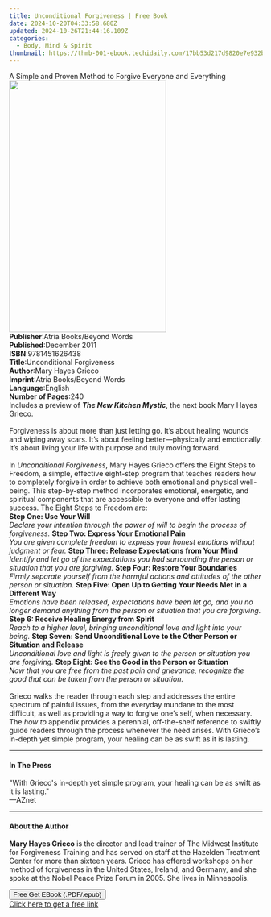 ```yaml
---
title: Unconditional Forgiveness | Free Book
date: 2024-10-20T04:33:58.680Z
updated: 2024-10-26T21:44:16.109Z
categories:
  - Body, Mind & Spirit
thumbnail: https://thmb-001-ebook.techidaily.com/17bb53d217d9820e7e932b3630e43de6d2d9bba855eee965144e717df59d0321.jpg
---
```

<main id="book-container">
  <div class="flex flex-col">
    <div class="book-brief flex-1 py-6 px-4 sm:p-6 md:py-10 md:px-8">
      <!-- brief-->
      <div class="book-brief-main">
        A Simple and Proven Method to Forgive Everyone and Everything
      </div>
    </div>
    <div
      class="book-meta-info flex-1 grid gap-4 col-start-1 col-end-3 row-start-1 sm:mb-6 sm:grid-cols-4 lg:gap-6 lg:col-start-2 lg:row-end-6 lg:row-span-6 lg:mb-0"
    >
      <div
        class="book-meta-info-left place-content-center mt-4 p-4 text-sm leading-6 col-start-2 col-span-2 dark:text-slate-400"
      >
        <img
          class="w-full h-500 object-cover rounded-lg sm:h-255 sm:col-span-2 lg:col-span-full"
          src="https://img-001-ebook.techidaily.com/611ab9e66598b524ec4f33b31047cf7bf8e9e3f6ec2ef828cc7b7234e80553cd.jpg"
          alt=""
          width="312"
          height="500"
        />
      </div>
      <div
        class="book-meta-info-right mt-2 col-start-1 row-start-2 col-span-3 self-center"
      >
        <!-- meta data  -->
        <div class="flex flex-col px-4 md:px-8">
          <div class="flex-1">
            <strong>Publisher</strong>:<span class="px-2"
              >Atria Books/Beyond Words</span
            >
          </div>
          <div class="flex-1">
            <strong>Published</strong>:<span class="px-2">December 2011</span>
          </div>
          <div class="flex-1">
            <strong>ISBN</strong>:<span class="px-2">9781451626438</span>
          </div>
          <div class="flex-1">
            <strong>Title</strong>:<span class="px-2"
              >Unconditional Forgiveness</span
            >
          </div>
          <div class="flex-1">
            <strong>Author</strong>:<span class="px-2">Mary Hayes Grieco</span>
          </div>
          <div class="flex-1">
            <strong>Imprint</strong>:<span class="px-2"
              >Atria Books/Beyond Words</span
            >
          </div>
          <div class="flex-1">
            <strong>Language</strong>:<span class="px-2">English</span>
          </div>
          <div class="flex-1">
            <strong>Number of Pages</strong>:<span class="px-2">240</span>
          </div>
        </div>
      </div>
    </div>
    <div class="book-description flex-1 py-6 px-4 sm:p-6 md:py-10 md:px-8">
      <div class="book-description-main">
        <div accordion-content="" id="description">
          Includes a preview of <b><i>The New Kitchen Mystic</i></b
          >, the next book Mary Hayes Grieco.<br />
          <br />Forgiveness is about more than just letting go. It’s about
          healing wounds and wiping away scars. It’s about feeling
          better—physically and emotionally. It’s about living your life with
          purpose and truly moving forward.<br />
          <br />In <i>Unconditional Forgiveness</i>, Mary Hayes Grieco offers
          the Eight Steps to Freedom, a simple, effective eight-step program
          that teaches readers how to completely forgive in order to achieve
          both emotional and physical well-being. This step-by-step method
          incorporates emotional, energetic, and spiritual components that are
          accessible to everyone and offer lasting success. The Eight Steps to
          Freedom are:<br />
          <b>Step One: Use Your Will</b
          ><i
            ><br />Declare your intention through the power of will to begin the
            process of forgiveness.</i
          >
          <b>Step Two: Express Your Emotional Pain</b
          ><i
            ><br />You are given complete freedom to express your honest
            emotions without judgment or fear.</i
          >
          <b>Step Three: Release Expectations from Your Mind</b
          ><i
            ><br />Identify and let go of the expectations you had surrounding
            the person or situation that you are forgiving.</i
          >
          <b>Step Four: Restore Your Boundaries</b
          ><i
            ><br />Firmly separate yourself from the harmful actions and
            attitudes of the other person or situation.</i
          >
          <b>Step Five: Open Up to Getting Your Needs Met in a Different Way</b
          ><i
            ><br />Emotions have been released, expectations have been let go,
            and you no longer demand anything from the person or situation that
            you are forgiving.</i
          >
          <b>Step 6: Receive Healing Energy from Spirit</b
          ><i
            ><br />Reach to a higher level, bringing unconditional love and
            light into your being.</i
          >
          <b
            >Step Seven: Send Unconditional Love to the Other Person or
            Situation and Release</b
          ><i
            ><br />Unconditional love and light is freely given to the person or
            situation you are forgiving.</i
          >
          <b>Step Eight: See the Good in the Person or Situation</b
          ><i
            ><br />Now that you are free from the past pain and grievance,
            recognize the good that can be taken from the person or
            situation.</i
          ><br />
          <br />Grieco walks the reader through each step and addresses the
          entire spectrum of painful issues, from the everyday mundane to the
          most difficult, as well as providing a way to forgive one’s self, when
          necessary. The <i>how to</i> appendix provides a perennial,
          off-the-shelf reference to swiftly guide readers through the process
          whenever the need arises. With Grieco’s in-depth yet simple program,
          your healing can be as swift as it is lasting.
        </div>
        <div class="accordion-fader"></div>
      </div>
    </div>
    <div class="book-excerpts flex-1 py-6 px-4 sm:p-6 md:py-10 md:px-8">
      <!-- excerpts-->
      <div class="book-excerpts-main">
        <hr />
        <h4 class="placeholder placeholder-heading">
          <span>In The Press</span>
        </h4>
        <p>
          "With Grieco's in-depth yet simple program, your healing can be as
          swift as it is lasting."<br />—AZnet
        </p>
      </div>
    </div>
    <div class="book-about-author flex-1 py-6 px-4 sm:p-6 md:py-10 md:px-8">
      <!-- about author-->
      <div class="book-main-author-main">
        <hr />
        <h4 class="placeholder placeholder-heading">
          <span>About the Author</span>
        </h4>
        <p>
          <b>Mary Hayes Grieco</b> is the director and lead trainer of The
          Midwest Institute for Forgiveness Training and has served on staff at
          the Hazelden Treatment Center for more than sixteen years. Grieco has
          offered workshops on her method of forgiveness in the United States,
          Ireland, and Germany, and she spoke at the Nobel Peace Prize Forum in
          2005. She lives in Minneapolis.
        </p>
      </div>
    </div>
    <div class="book-free-get flex-1 py-6 px-4 sm:p-6 md:py-10 md:px-8">
      <button
        id="btn-free-get"
        class="bg-blue-500 hover:bg-blue-700 text-white font-bold py-2 px-4 rounded"
      >
        Free Get EBook (.PDF/.epub)
      </button>
      <div id="countdown-display" class="px-2 text-lg mt-2"></div>
      <a
        id="free-link"
        class="hidden bg-blue-500 hover:bg-blue-700 text-white font-bold py-2 px-4 rounded"
        href="https://www.ebooks.com/en-us/book/673193/unconditional-forgiveness/mary-hayes-grieco/"
        target="_blank"
        >Click here to get a free link</a
      >
    </div>
    <script>
      let countdownTime = 0;
      let countdownInterval = null;
      document
        .getElementById('btn-free-get')
        .addEventListener('click', startCountdown);
      function startCountdown() {
        countdownTime = new Date().getTime() + 60000 * 3;
        countdownInterval = setInterval(updateCountdown, 1000);
        document.getElementById('btn-free-get').disabled = true;
        document
          .getElementById('btn-free-get')
          .classList.add('bg-gray-500', 'cursor-not-allowed');
      }
      function updateCountdown() {
        let currentTime = new Date().getTime();
        let timeLeft = countdownTime - currentTime;
        let secondsLeft = Math.floor(timeLeft / 1000);
        document.getElementById('countdown-display').innerHTML =
          `Remaining time: ${secondsLeft} seconds.`;
        if (secondsLeft <= 0) {
          clearInterval(countdownInterval);
          document.getElementById('btn-free-get').classList.add('hidden');
          document.getElementById('free-link').classList.remove('hidden');
          document.getElementById('countdown-display').innerHTML = '';
        }
      }
    </script>
  </div>
</main>

<ins class="adsbygoogle"
      style="display:block"
      data-ad-client="ca-pub-7571918770474297"
      data-ad-slot="8358498916"
      data-ad-format="auto"
      data-full-width-responsive="true"></ins>
    